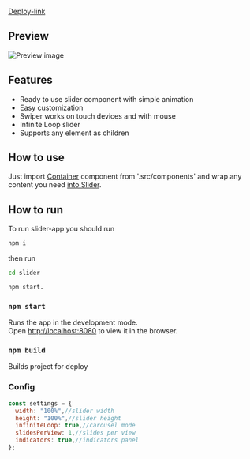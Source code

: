 [Deploy-link](https://kirillzhdanov-simple-slider.netlify.app)

## Preview

![Preview image](https://github.com/KirillZhdanov/slider-webpack/blob/master/preview.png?raw=true)

## Features

- Ready to use slider component with simple animation
- Easy customization
- Swiper works on touch devices and with mouse
- Infinite Loop slider
- Supports any element as children

## How to use

Just import <u>Container</u> component from '.src/components' and wrap any content you need <u>into Slider</u>.

## How to run

To run slider-app you should run

```sh
npm i
```

then run
```sh
cd slider
```
```sh
npm start.
```

### `npm start`

Runs the app in the development mode.<br />
Open [http://localhost:8080](http://localhost:8080) to view it in the browser.

### `npm build`

Builds project for deploy
### Config 
```jsx
const settings = {
  width: "100%",//slider width
  height: "100%",//slider height
  infiniteLoop: true,//carousel mode
  slidesPerView: 1,//slides per view
  indicators: true,//indicators panel
};
```
